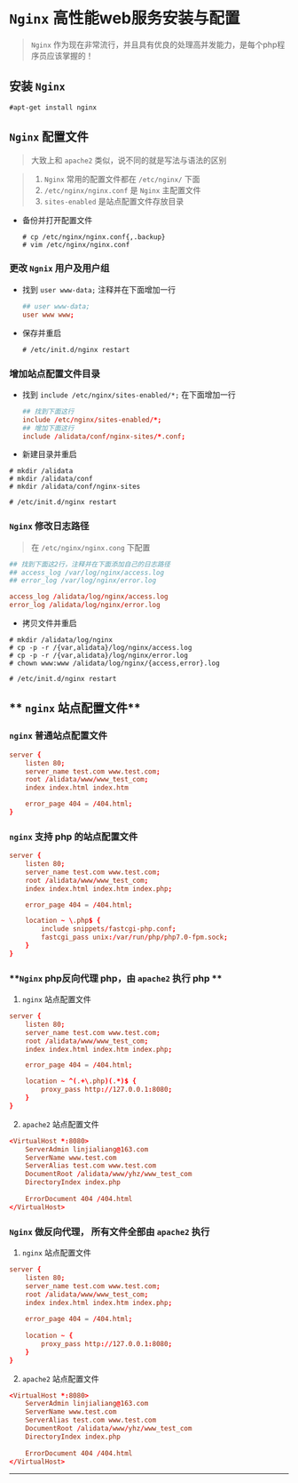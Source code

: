 # **`Nginx` 高性能web服务安装与配置**

> `Nginx` 作为现在非常流行，并且具有优良的处理高并发能力，是每个php程序员应该掌握的！

## **安装 `Nginx`**

```shell
#apt-get install nginx
```

## **`Nginx` 配置文件**

> 大致上和 `apache2` 类似，说不同的就是写法与语法的区别

> 1. `Nginx` 常用的配置文件都在 `/etc/nginx/` 下面
> 2. `/etc/nginx/nginx.conf` 是 `Nginx` 主配置文件
> 3. `sites-enabled` 是站点配置文件存放目录

- 备份并打开配置文件

  ```shell
  # cp /etc/nginx/nginx.conf{,.backup}
  # vim /etc/nginx/nginx.conf
  ```

### **更改 `Ngnix` 用户及用户组**

- 找到 `user www-data;` 注释并在下面增加一行

  ```conf
  ## user www-data;
  user www www;
  ```

- 保存并重启

  ```shell
  # /etc/init.d/nginx restart
  ```

### **增加站点配置文件目录**

- 找到 `include /etc/nginx/sites-enabled/*;` 在下面增加一行

  ```conf
  ## 找到下面这行
  include /etc/nginx/sites-enabled/*;
  ## 增加下面这行
  include /alidata/conf/nginx-sites/*.conf;
  ```

- 新建目录并重启

```shell
# mkdir /alidata
# mkdir /alidata/conf
# mkdir /alidata/conf/nginx-sites

# /etc/init.d/nginx restart
```

### **`Nginx` 修改日志路径**

> 在 `/etc/nginx/nginx.cong` 下配置

```conf
## 找到下面这2行，注释并在下面添加自己的日志路径
## access_log /var/log/nginx/access.log
## error_log /var/log/nginx/error.log

access_log /alidata/log/nginx/access.log
error_log /alidata/log/nginx/error.log
```

- 拷贝文件并重启

```shell
# mkdir /alidata/log/nginx
# cp -p -r /{var,alidata}/log/nginx/access.log
# cp -p -r /{var,alidata}/log/nginx/error.log
# chown www:www /alidata/log/nginx/{access,error}.log

# /etc/init.d/nginx restart
```

## ** `nginx` 站点配置文件**

### **`nginx` 普通站点配置文件**

```conf
server {
    listen 80;
    server_name test.com www.test.com;
    root /alidata/www/www_test_com;
    index index.html index.htm

    error_page 404 = /404.html;
}
```

### **`nginx` 支持 php 的站点配置文件**

```conf
server {
    listen 80;
    server_name test.com www.test.com;
    root /alidata/www/www_test_com;
    index index.html index.htm index.php;

    error_page 404 = /404.html;

    location ~ \.php$ {
        include snippets/fastcgi-php.conf;
        fastcgi_pass unix:/var/run/php/php7.0-fpm.sock;
    }
}
```

### **`Nginx` php反向代理 php，由 `apache2` 执行 php **

1. `nginx` 站点配置文件

```conf
server {
    listen 80;
    server_name test.com www.test.com;
    root /alidata/www/www_test_com;
    index index.html index.htm index.php;

    error_page 404 = /404.html;

    location ~ ^(.+\.php)(.*)$ {
        proxy_pass http://127.0.0.1:8080;
    }
}
```

2. `apache2` 站点配置文件

```conf
<VirtualHost *:8080>
    ServerAdmin linjialiang@163.com
    ServerName www.test.com
    ServerAlias test.com www.test.com
    DocumentRoot /alidata/www/yhz/www_test_com
    DirectoryIndex index.php
    
    ErrorDocument 404 /404.html
</VirtualHost>
```

### **`Nginx` 做反向代理， 所有文件全部由 `apache2` 执行**

1. `nginx` 站点配置文件

```conf
server {
    listen 80;
    server_name test.com www.test.com;
    root /alidata/www/www_test_com;
    index index.html index.htm index.php;
    
    error_page 404 = /404.html;
    
    location ~ {                                                                                     
        proxy_pass http://127.0.0.1:8080;
    }
}
```

2. `apache2` 站点配置文件

```conf
<VirtualHost *:8080>
    ServerAdmin linjialiang@163.com
    ServerName www.test.com
    ServerAlias test.com www.test.com
    DocumentRoot /alidata/www/yhz/www_test_com
    DirectoryIndex index.php
    
    ErrorDocument 404 /404.html
</VirtualHost>
```

---
